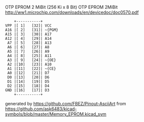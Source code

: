 OTP EPROM 2 MiBit (256 Ki x 8 Bit)
OTP EPROM 2MiBit
http://ww1.microchip.com/downloads/en/devicedoc/doc0570.pdf


	    +-----------+
	VPP |[ 1]   [32]| VCC
	A16 |[ 2]   [31]| ~{PGM}
	A15 |[ 3]   [30]| A17
	A12 |[ 4]   [29]| A14
	 A7 |[ 5]   [28]| A13
	 A6 |[ 6]   [27]| A8
	 A5 |[ 7]   [26]| A9
	 A4 |[ 8]   [25]| A11
	 A3 |[ 9]   [24]| ~{OE}
	 A2 |[10]   [23]| A10
	 A1 |[11]   [22]| ~{CE}
	 A0 |[12]   [21]| D7
	 D0 |[13]   [20]| D6
	 D1 |[14]   [19]| D5
	 D2 |[15]   [18]| D4
	GND |[16]   [17]| D3
	    +-----------+


generated by https://github.com/FBEZ/Pinout-AsciiArt from https://github.com/ask6483/kicad-symbols/blob/master/Memory_EPROM.kicad_sym